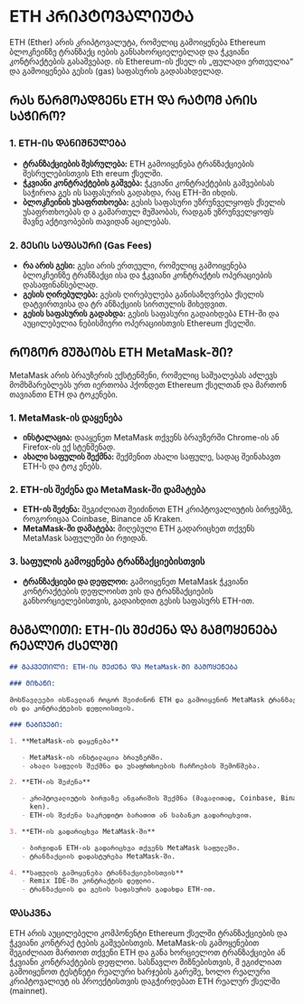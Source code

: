 # ETH ᲙᲠᲘᲞᲢᲝᲕᲐᲚᲘᲣᲢᲐ

ETH (Ether) არის კრიპტოვალუტა, რომელიც გამოიყენება Ethereum ბლოკჩეინზე ტრანზაქც
იების განსახორციელებლად და ჭკვიანი კონტრაქტების გასაშვებად. ის Ethereum-ის ქსელ
ის „ფულადი ერთეულია“ და გამოიყენება გესის (gas) საფასურის გადასახდელად.

## ᲠᲐᲡ ᲬᲐᲠᲛᲝᲐᲓᲒᲔᲜᲡ ETH ᲓᲐ ᲠᲐᲢᲝᲛ ᲐᲠᲘᲡ ᲡᲐᲭᲘᲠᲝ?

### 1. **ETH-ᲘᲡ ᲓᲐᲜᲘᲨᲜᲣᲚᲔᲑᲐ**

- **ტრანზაქციების შესრულება:** ETH გამოიყენება ტრანზაქციების შესრულებისთვის Eth
  ereum ქსელში.
- **ჭკვიანი კონტრაქტების გაშვება:** ჭკვიანი კონტრაქტების გაშვებისას საჭიროა გეს
  ის საფასურის გადახდა, რაც ETH-ში იხდის.
- **ბლოკჩეინის უსაფრთხოება:** გესის საფასური უზრუნველყოფს ქსელის უსაფრთხოებას დ
  ა გამართულ მუშაობას, რადგან უზრუნველყოფს მავნე აქტივობების თავიდან აცილებას.

### 2. **ᲒᲔᲡᲘᲡ ᲡᲐᲤᲐᲡᲣᲠᲘ (Gas Fees)**

- **რა არის გესი:** გესი არის ერთეული, რომელიც გამოიყენება ბლოკჩეინზე ტრანზაქცი
  ისა და ჭკვიანი კონტრაქტის ოპერაციების დასაფინანსებლად.
- **გესის ღირებულება:** გესის ღირებულება განისაზღვრება ქსელის დატვირთვისა და ტრ
  ანზაქციის სირთულის მიხედვით.
- **გესის საფასურის გადახდა:** გესის საფასური გადაიხდება ETH-ში და აუცილებელია
  ნებისმიერი ოპერაციისთვის Ethereum ქსელში.

## ᲠᲝᲒᲝᲠ ᲛᲣᲨᲐᲝᲑᲡ ETH MetaMask-ᲨᲘ?

MetaMask არის ბრაუზერის ექსტენშენი, რომელიც საშუალებას აძლევს მომხმარებლებს ურთ
იერთობა ჰქონდეთ Ethereum ქსელთან და მართონ თავიანთი ETH და ტოკენები.

### 1. **MetaMask-ის დაყენება**

- **ინსტალაცია:** დააყენეთ MetaMask თქვენს ბრაუზერში Chrome-ის ან Firefox-ის ექ
  სტენშენად.
- **ახალი საფულის შექმნა:** შექმენით ახალი საფულე, სადაც შეინახავთ ETH-ს და ტოკ
  ენებს.

### 2. **ETH-ის შეძენა და MetaMask-ში დამატება**

- **ETH-ის შეძენა:** შეგიძლიათ შეიძინოთ ETH კრიპტოვალიუტის ბირჟებზე, როგორიცაა
  Coinbase, Binance ან Kraken.
- **MetaMask-ში დამატება:** მიღებული ETH გადარიცხეთ თქვენს MetaMask საფულეში ბი
  რჟიდან.

### 3. **საფულის გამოყენება ტრანზაქციებისთვის**

- **ტრანზაქციები და დეფლოი:** გამოიყენეთ MetaMask ჭკვიანი კონტრაქტების დეფლოისთ
  ვის და ტრანზაქციების განხორციელებისთვის, გადაიხდით გესის საფასურს ETH-ით.

## ᲛᲐᲒᲐᲚᲘᲗᲘ: ETH-ᲘᲡ ᲨᲔᲫᲔᲜᲐ ᲓᲐ ᲒᲐᲛᲝᲧᲔᲜᲔᲑᲐ ᲠᲔᲐᲚᲣᲠ ᲥᲡᲔᲚᲨᲘ

```markdown
## ᲒᲐᲙᲕᲔᲗᲘᲚᲘ: ETH-ᲘᲡ ᲨᲔᲫᲔᲜᲐ ᲓᲐ MetaMask-ᲨᲘ ᲒᲐᲛᲝᲧᲔᲜᲔᲑᲐ

### ᲛᲘᲖᲐᲜᲘ:

მოსწავლეები ისწავლიან როგორ შეიძინონ ETH და გამოიყენონ MetaMask ტრანზაქციებისთვ
ის და კონტრაქტების დეფლოისთვის.

### ᲜᲐᲑᲘᲯᲔᲑᲘ:

1. **MetaMask-ის დაყენება**

   - MetaMask-ის ინსტალაცია ბრაუზერში.
   - ახალი საფულის შექმნა და უსაფრთხოების ჩარჩოების შემოწმება.

2. **ETH-ის შეძენა**

   - კრიპტოვალიუტის ბირჟაზე ანგარიშის შექმნა (მაგალითად, Coinbase, Binance, Kra
     ken).
   - ETH-ის შეძენა საკრედიტო ბარათით ან საბანკო გადარიცხვით.

3. **ETH-ის გადარიცხვა MetaMask-ში**

   - ბირჟიდან ETH-ის გადარიცხვა თქვენს MetaMask საფულეში.
   - ტრანზაქციის დადასტურება MetaMask-ში.

4. **საფულის გამოყენება ტრანზაქციებისთვის**
   - Remix IDE-ში კონტრაქტის დეფლოი.
   - ტრანზაქციის და გესის საფასურის გადახდა ETH-ით.
```

### ᲓᲐᲡᲙᲕᲜა

ETH არის აუცილებელი კომპონენტი Ethereum ქსელში ტრანზაქციების და ჭკვიანი კონტრაქ
ტების გაშვებისთვის. MetaMask-ის გამოყენებით შეგიძლიათ მართოთ თქვენი ETH და განა
ხორციელოთ ტრანზაქციები ან ჭკვიანი კონტრაქტების დეფლოი. სასწავლო მიზნებისთვის, შ
ეგიძლიათ გამოიყენოთ ტესტნეტი რეალური ხარჯების გარეშე, ხოლო რეალური კრიპტოვალიუტ
ის პროექტისთვის დაგჭირდებათ ETH რეალურ ქსელში (mainnet).
